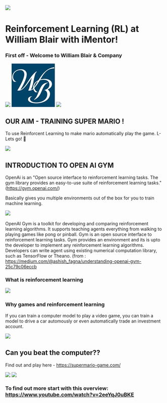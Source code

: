  ![](https://upload.wikimedia.org/wikipedia/commons/thumb/0/05/Mario_Series_Logo.svg/1200px-Mario_Series_Logo.svg.png)
# Reinforcement Learning (RL) at William Blair with iMentor!  

### First off - Welcome to William Blair & Company 

![](https://encrypted-tbn0.gstatic.com/images?q=tbn:ANd9GcQyrn8kARfzWOySc97OsBa4v_dncfeNxB3GCcZA9Ufssdy7PP1--9FM8W8tMVdyLMt3k3Y&usqp=CAU)  ![](https://github.com/sbarry25/SuperMarioBros---RL/blob/main/WB%20logo.jpeg) ![](https://encrypted-tbn0.gstatic.com/images?q=tbn:ANd9GcQyrn8kARfzWOySc97OsBa4v_dncfeNxB3GCcZA9Ufssdy7PP1--9FM8W8tMVdyLMt3k3Y&usqp=CAU)


## OUR AIM - TRAINING SUPER MARIO !

To use Reinforcent Learning to make mario automatically play the game. L-Lets go! 🍄

![](https://www.notebookcheck.net/fileadmin/Notebooks/News/_nc3/2DD297B4_9BA0_4828_A4A2_149A8A73AF52.png)


## INTRODUCTION TO OPEN AI GYM

OpenAi is an "Open source interface to reinforcement learning tasks.
The gym library provides an easy-to-use suite of reinforcement learning tasks." (https://gym.openai.com/)

Basically gives you multiple environments out of the box for you to train machine learning.

![](https://miro.medium.com/max/1318/1*ZHISh_zLYIlJPTq_6lX5LQ.png)

OpenAI Gym is a toolkit for developing and comparing reinforcement learning algorithms. It supports teaching agents everything from walking to playing games like pong or pinball. Gym is an open source interface to reinforcement learning tasks. Gym provides an environment and its is upto the developer to implement any reinforcement learning algorithms. Developers can write agent using existing numerical computation library, such as TensorFlow or Theano. (from : https://medium.com/@ashish_fagna/understanding-openai-gym-25c79c06eccb

### What is reinforcement learning

![](https://cdn-images-1.medium.com/max/800/1*vz3AN1mBUR2cr_jEG8s7Mg.png)

### Why games and reinforcement learning
If you can train a computer model to play a video game, you can train a model to drive a car automously or even automatically trade an investment account.

![](https://i.ytimg.com/vi/9y3-HjR0i6U/maxresdefault.jpg)

 
## Can you beat the computer??

Find out and play here - https://supermario-game.com/

![](https://mario.wiki.gallery/images/1/17/VSSMB_Title_Screen.png)
![](https://www.economist.com/sites/default/files/images/2016/12/articles/main/20161224_xmc701.jpg)

### To find out more start with this overview: https://www.youtube.com/watch?v=2eeYqJ0uBKE

